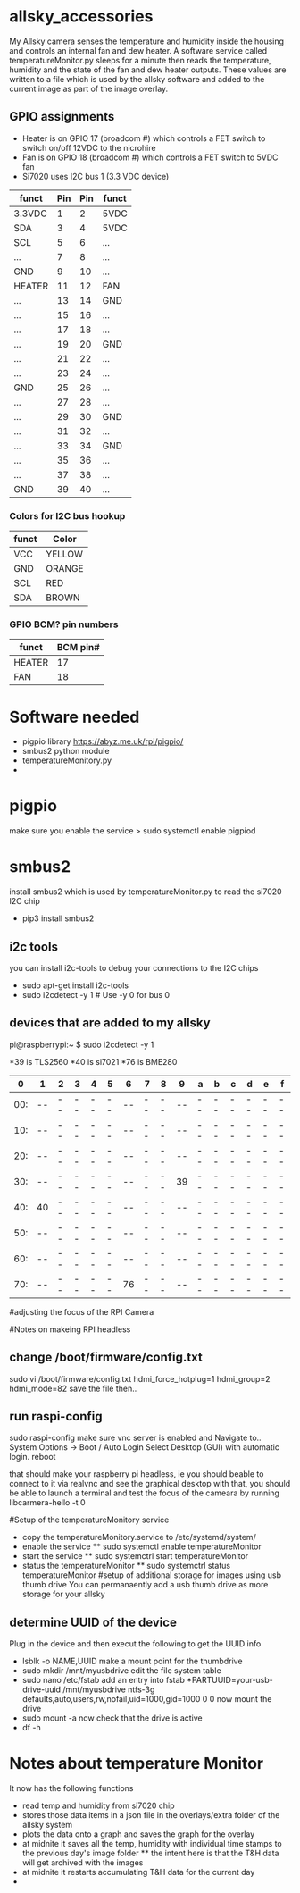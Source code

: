 # allsky_accessories
My Allsky camera senses the temperature and humidity inside the housing and controls an internal fan and dew heater.
A software service called temperatureMonitor.py sleeps for a minute then reads the temperature, humidity and the state of the fan and dew heater outputs. These values are written to a file which is used by the allsky software and added to the current image as part of the image overlay.

## GPIO assignments 
* Heater is on GPIO 17 (broadcom #) which controls a FET switch to switch on/off 12VDC to the nicrohire
* Fan is on GPIO 18 (broadcom #) which controls a FET switch to 5VDC fan 
* Si7020 uses I2C bus 1 (3.3 VDC device)



| funct  | Pin                | Pin    | funct  |                          
|--------|--------------------|--------|--------|              
| 3.3VDC | 1                  | 2      | 5VDC   |              
| SDA    | 3                  | 4      | 5VDC   |             
| SCL   | 5                  | 6      | ...   |
| ...    | 7                | 8    | ...    |
| GND    | 9                | 10    | ...    |
| HEATER    | 11                | 12    | FAN    |
| ...    | 13                | 14    | GND    |
| ...    | 15                | 16    | ...    |
| ...    | 17                | 18    | ...    |
| ...    | 19                | 20    | GND    |
| ...    | 21                | 22    | ...    |
| ...    | 23                | 24    | ...    |
| GND    | 25                | 26    | ...    |
| ...    | 27                | 28    | ...    |
| ...    | 29                | 30    | GND    |
| ...    | 31                | 32    | ...    |
| ...    | 33                | 34    | GND    |
| ...    | 35                | 36    | ...    |
| ...    | 37                | 38    | ...    |
| GND    | 39                | 40    | ...    |


### Colors for I2C bus hookup

| funct | Color |
|-------|-------|
| VCC | YELLOW |
| GND | ORANGE |
| SCL | RED |
| SDA| BROWN |


### GPIO BCM? pin numbers

| funct | BCM pin# |
|-------|-------|
| HEATER | 17 |
| FAN    | 18 |


# Software needed
* pigpio library https://abyz.me.uk/rpi/pigpio/
* smbus2 python module
* temperatureMonitory.py 
* 

# pigpio
make sure you enable the service > sudo systemctl enable pigpiod 

# smbus2 
install smbus2 which is used by temperatureMonitor.py to read the si7020 I2C chip
* pip3 install smbus2
## i2c tools
you can install i2c-tools to debug your connections to the I2C chips
* sudo apt-get install i2c-tools
* sudo i2cdetect -y 1   # Use -y 0 for bus 0

## devices that are added to my allsky
pi@raspberrypi:~ $ sudo i2cdetect -y 1

*39 is TLS2560
*40 is si7021
*76 is BME280

|     0 | 1 |  2 | 3 |  4 |  5 |  6 |  7 |  8 |  9 |   a |  b |  c  | d | e |  f |
|----|----|----|----|----|----|----|----|----|----|----|----|----|----|----|----|
| 00:|  -- |  -- | -- | -- | -- | -- | -- | -- | -- | -- | -- | -- | -- | -- | -- | -- |
| 10:|  -- |  -- | -- | -- | -- | -- | -- | -- | -- | -- | -- | -- | -- | -- | -- | -- |
| 20:|  -- |  -- | -- | -- | -- | -- | -- | -- | -- | -- | -- | -- | -- | -- | -- | -- |
| 30:|  -- |  -- | -- | -- | -- | -- | -- | -- | 39  | -- | -- | -- | -- | -- | -- | -- |
| 40:|  40 |  -- | -- | -- | -- | -- | -- | -- | -- | -- | -- | -- | -- | -- | -- | -- |
| 50:|  -- |  -- | -- | -- | -- | -- | -- | -- | -- | -- | -- | -- | -- | -- | -- | -- |
| 60:|  -- |  -- | -- | -- | -- | -- | -- | -- | -- | -- | -- | -- | -- | -- | -- | -- |
| 70:|  -- |  -- | -- | -- | -- | 76 | -- | -- | -- | -- | -- | -- | -- | -- | -- | -- |

#adjusting the focus of the RPI Camera

#Notes on makeing RPI headless
## change /boot/firmware/config.txt
sudo vi /boot/firmware/config.txt
hdmi_force_hotplug=1
hdmi_group=2
hdmi_mode=82
save the file then..

## run raspi-config
sudo raspi-config
make sure vnc server is enabled and 
Navigate to..
    System Options → Boot / Auto Login
    Select Desktop (GUI) with automatic login.
    reboot 

that should make your raspberry pi headless, ie you should beable to connect to it via realvnc and see the graphical desktop
with that, you should be able to launch a terminal and test the focus of the cameara by running
libcarmera-hello -t 0 


#Setup of the temperatureMonitory service
* copy the temperatureMonitory.service to /etc/systemd/system/
* enable the service
** sudo systemctl enable temperatureMonitor
* start the service
** sudo systemctrl start temperatureMonitor
* status the temperatureMonitor
** sudo systemctrl status temperatureMonitor
#setup of additional storage for images using usb thumb drive
You can permanaently add a usb thumb drive as more storage for your allsky
## determine UUID of the device
Plug in the device and then execut the following to get the UUID info
* lsblk -o NAME,UUID
make a mount point for the thumbdrive
* sudo mkdir /mnt/myusbdrive
edit the file system table
* sudo nano /etc/fstab
add an entry into fstab
*PARTUUID=your-usb-drive-uuid /mnt/myusbdrive ntfs-3g defaults,auto,users,rw,nofail,uid=1000,gid=1000 0 0
now mount the drive
* sudo mount -a
now check that the drive is active
* df -h

# Notes about temperature Monitor
It now has the following functions
* read temp and humidity from si7020 chip
* stores those data items in a json file in the overlays/extra folder of the allsky system
* plots the data onto a graph and saves the graph for the overlay
* at midnite it saves all the temp, humidity with individual time stamps to the previous day's image folder
  ** the intent here is that the T&H data will get archived with the images
* at midnite it restarts accumulating T&H data for the current day
* 






